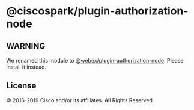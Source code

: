 # @ciscospark/plugin-authorization-node

## WARNING

We renamed this module to [@webex/plugin-authorization-node](https://www.npmjs.com/package/@webex/plugin-authorization-node). Please install it instead.

## License

© 2016-2019 Cisco and/or its affiliates. All Rights Reserved.

